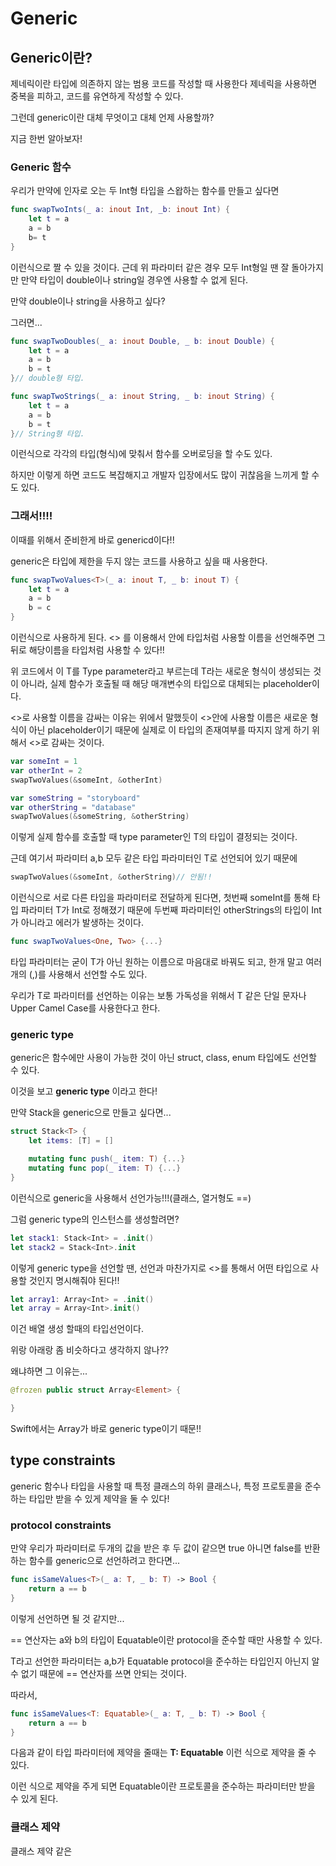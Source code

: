# Generic
## Generic이란?
제네릭이란 타입에 의존하지 않는 범용 코드를 작성할 때 사용한다
제네릭을 사용하면 중복을 피하고, 코드를 유연하게 작성할 수 있다.

그런데 generic이란 대체 무엇이고 대체 언제 사용할까?

지금 한번 알아보자!

### Generic 함수
우리가 만약에 인자로 오는 두 Int형 타입을 스왑하는 함수를 만들고 싶다면
```swift
func swapTwoInts(_ a: inout Int, _b: inout Int) {
    let t = a
    a = b
    b= t
}
```
이런식으로 짤 수 있을 것이다. 근데 위 파라미터 같은 경우 모두 Int형일 땐 잘 돌아가지만 만약 타입이 double이나 string일 경우엔 사용할 수 없게 된다.

만약 double이나 string을 사용하고 싶다?

그러면...
```swift
func swapTwoDoubles(_ a: inout Double, _ b: inout Double) {
    let t = a
    a = b
    b = t
}// double형 타입.

func swapTwoStrings(_ a: inout String, _ b: inout String) {
    let t = a
    a = b
    b = t
}// String형 타입.
```
이런식으로 각각의 타입(형식)에 맞춰서 함수를 오버로딩을 할 수도 있다.

하지만 이렇게 하면 코드도 복잡해지고 개발자 입장에서도 많이 귀찮음을 느끼게 할 수도 있다.

### 그래서!!!!
이때를 위해서 준비한게 바로 genericd이다!!

generic은 타입에 제한을 두지 않는 코드를 사용하고 싶을 때 사용한다.
```swift
func swapTwoValues<T>(_ a: inout T, _ b: inout T) {
    let t = a
    a = b
    b = c
}
```
이런식으로 사용하게 된다.
<> 를 이용해서 안에 타입처럼 사용할 이름을 선언해주면 그뒤로 해당이름을 타입처럼 사용할 수 있다!!

위 코드에서 이 T를 Type parameter라고 부르는데 T라는 새로운 형식이 생성되는 것이 아니라, 실제 함수가 호출될 때 해당 매개변수의 타입으로 대체되는 placeholder이다.

<>로 사용할 이름을 감싸는 이유는 위에서 말했듯이 <>안에 사용할 이름은 새로운 형식이 아닌 placeholder이기 때문에 실제로 이 타입의 존재여부를 따지지 않게 하기 위해서 <>로 감싸는 것이다.

```swift
var someInt = 1
var otherInt = 2
swapTwoValues(&someInt, &otherInt)

var someString = "storyboard"
var otherString = "database"
swapTwoValues(&someString, &otherString)
```
이렇게 실제 함수를 호출할 때 type parameter인 T의 타입이 결정되는 것이다.

근데 여기서 파라미터 a,b 모두 같은 타입 파라미터인 T로 선언되어 있기 때문에 
```swift
swapTwoValues(&someInt, &otherString)// 안됨!!
```
이런식으로 서로 다른 타입을 파라미터로 전달하게 된다면, 첫번째 someInt를 통해 타입 파라미터 T가 Int로 정해졌기 때문에 두번째 파라미터인 otherStrings의 타입이 Int가 아니라고 에러가 발생하는 것이다.
```swift
func swapTwoValues<One, Two> {...}
```
타입 파라미터는 굳이 T가 아닌 원하는 이름으로 마음대로 바꿔도 되고, 한개 말고 여러 개의 (,)를 사용해서 선언할 수도 있다.

우리가 T로 파라미터를 선언하는 이유는 보통 가독성을 위해서 T 같은 단일 문자나 Upper Camel Case를 사용한다고 한다.

### generic type
generic은 함수에만 사용이 가능한 것이 아닌 struct, class, enum 타입에도 선언할 수 있다.

이것을 보고 **generic type** 이라고 한다!

만약 Stack을 generic으로 만들고 싶다면...
```swift
struct Stack<T> {
    let items: [T] = []

    mutating func push(_ item: T) {...}
    mutating func pop(_ item: T) {...}
}
```
이런식으로 generic을 사용해서 선언가능!!!(클래스, 열거형도 ==)

그럼 generic type의 인스턴스를 생성할려면?
```swift
let stack1: Stack<Int> = .init()
let stack2 = Stack<Int>.init
```
이렇게 generic type을 선언할 땐, 선언과 마찬가지로 <>를 통해서 어떤 타입으로 사용할 것인지 명시해줘야 된다!!

```swift
let array1: Array<Int> = .init()
let array = Array<Int>.init()
```
이건 배열 생성 할때의 타입선언이다.

위랑 아래랑 좀 비슷하다고 생각하지 않나??

왜냐하면 그 이유는...
```swift
@frozen public struct Array<Element> {

}
```
Swift에서는 Array가 바로 generic type이기 때문!!

## type constraints
generic 함수나 타입을 사용할 때 특정 클래스의 하위 클래스나, 특정 프로토콜을 준수하는 타입만 받을 수 있게 제약을 둘 수 있다!

### protocol constraints
만약 우리가 파라미터로 두개의 값을 받은 후 두 값이 같으면 true 아니면 false를 반환하는 함수를 generic으로 선언하려고 한다면...
```swift
func isSameValues<T>(_ a: T, _ b: T) -> Bool {
    return a == b
}
```
이렇게 선언하면 될 것 같지만... 

== 연산자는 a와 b의 타입이 Equatable이란 protocol을 준수할 때만 사용할 수 있다.

T라고 선언한 파라미터는 a,b가 Equatable protocol을 준수하는 타입인지 아닌지 알 수 없기 때문에 == 연산자를 쓰면 안되는 것이다.

따라서,
```swift
func isSameValues<T: Equatable>(_ a: T, _ b: T) -> Bool {
    return a == b
}
``` 
다음과 같이 타입 파라미터에 제약을 줄때는 **T: Equatable** 이런 식으로 제약을 줄 수 있다.

이런 식으로 제약을 주게 되면 Equatable이란 프로토콜을 준수하는 파라미터만 받을 수 있게 된다.

### 클래스 제약
클래스 제약 같은 